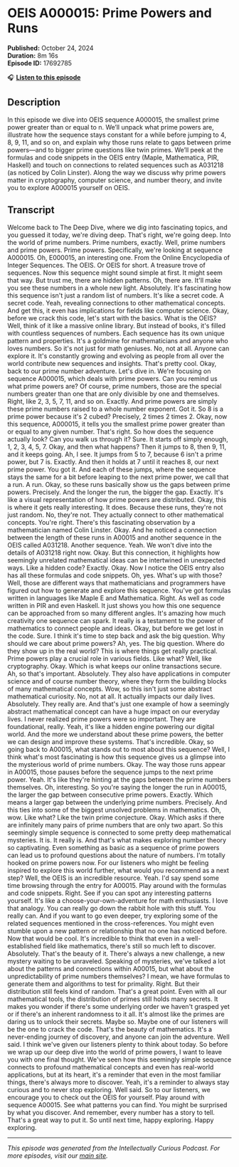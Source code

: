 # OEIS A000015: Prime Powers and Runs

**Published:** October 24, 2024  
**Duration:** 8m 16s  
**Episode ID:** 17692785

🎧 **[Listen to this episode](https://intellectuallycurious.buzzsprout.com/2529712/episodes/17692785-oeis-a000015-prime-powers-and-runs)**

## Description

In this episode we dive into OEIS sequence A000015, the smallest prime power greater than or equal to n. We’ll unpack what prime powers are, illustrate how the sequence stays constant for a while before jumping to 4, 8, 9, 11, and so on, and explain why those runs relate to gaps between prime powers—and to bigger prime questions like twin primes. We’ll peek at the formulas and code snippets in the OEIS entry (Maple, Mathematica, PIR, Haskell) and touch on connections to related sequences such as A031218 (as noticed by Colin Linster). Along the way we discuss why prime powers matter in cryptography, computer science, and number theory, and invite you to explore A000015 yourself on OEIS.

## Transcript

Welcome back to The Deep Dive, where we dig into fascinating topics, and you guessed it today, we're diving deep. That's right, we're going deep. Into the world of prime numbers. Prime numbers, exactly. Well, prime numbers and prime powers. Prime powers. Specifically, we're looking at sequence A000015. Oh, E000015, an interesting one. From the Online Encyclopedia of Integer Sequences. The OEIS. Or OEIS for short. A treasure trove of sequences. Now this sequence might sound simple at first. It might seem that way. But trust me, there are hidden patterns. Oh, there are. It'll make you see these numbers in a whole new light. Absolutely. It's fascinating how this sequence isn't just a random list of numbers. It's like a secret code. A secret code. Yeah, revealing connections to other mathematical concepts. And get this, it even has implications for fields like computer science. Okay, before we crack this code, let's start with the basics. What is the OEIS? Well, think of it like a massive online library. But instead of books, it's filled with countless sequences of numbers. Each sequence has its own unique pattern and properties. It's a goldmine for mathematicians and anyone who loves numbers. So it's not just for math geniuses. No, not at all. Anyone can explore it. It's constantly growing and evolving as people from all over the world contribute new sequences and insights. That's pretty cool. Okay, back to our prime number adventure. Let's dive in. We're focusing on sequence A000015, which deals with prime powers. Can you remind us what prime powers are? Of course, prime numbers, those are the special numbers greater than one that are only divisible by one and themselves. Right, like 2, 3, 5, 7, 11, and so on. Exactly. And prime powers are simply these prime numbers raised to a whole number exponent. Got it. So 8 is a prime power because it's 2 cubed? Precisely, 2 times 2 times 2. Okay, now this sequence, A000015, it tells you the smallest prime power greater than or equal to any given number. That's right. So how does the sequence actually look? Can you walk us through it? Sure. It starts off simply enough, 1, 2, 3, 4, 5, 7. Okay, and then what happens? Then it jumps to 8, then 9, 11, and it keeps going. Ah, I see. It jumps from 5 to 7, because 6 isn't a prime power, but 7 is. Exactly. And then it holds at 7 until it reaches 8, our next prime power. You got it. And each of these jumps, where the sequence stays the same for a bit before leaping to the next prime power, we call that a run. A run. Okay, so these runs basically show us the gaps between prime powers. Precisely. And the longer the run, the bigger the gap. Exactly. It's like a visual representation of how prime powers are distributed. Okay, this is where it gets really interesting. It does. Because these runs, they're not just random. No, they're not. They actually connect to other mathematical concepts. You're right. There's this fascinating observation by a mathematician named Colin Linster. Okay. And he noticed a connection between the length of these runs in A00015 and another sequence in the OEIS called A031218. Another sequence. Yeah. We won't dive into the details of A031218 right now. Okay. But this connection, it highlights how seemingly unrelated mathematical ideas can be intertwined in unexpected ways. Like a hidden code? Exactly. Okay. Now I notice the OEIS entry also has all these formulas and code snippets. Oh, yes. What's up with those? Well, those are different ways that mathematicians and programmers have figured out how to generate and explore this sequence. You've got formulas written in languages like Maple E and Mathematica. Right. As well as code written in PIR and even Haskell. It just shows you how this one sequence can be approached from so many different angles. It's amazing how much creativity one sequence can spark. It really is a testament to the power of mathematics to connect people and ideas. Okay, but before we get lost in the code. Sure. I think it's time to step back and ask the big question. Why should we care about prime powers? Ah, yes. The big question. Where do they show up in the real world? This is where things get really practical. Prime powers play a crucial role in various fields. Like what? Well, like cryptography. Okay. Which is what keeps our online transactions secure. Ah, so that's important. Absolutely. They also have applications in computer science and of course number theory, where they form the building blocks of many mathematical concepts. Wow, so this isn't just some abstract mathematical curiosity. No, not at all. It actually impacts our daily lives. Absolutely. They really are. And that's just one example of how a seemingly abstract mathematical concept can have a huge impact on our everyday lives. I never realized prime powers were so important. They are foundational, really. Yeah, it's like a hidden engine powering our digital world. And the more we understand about these prime powers, the better we can design and improve these systems. That's incredible. Okay, so going back to A00015, what stands out to most about this sequence? Well, I think what's most fascinating is how this sequence gives us a glimpse into the mysterious world of prime numbers. Okay. The way those runs appear in A00015, those pauses before the sequence jumps to the next prime power. Yeah. It's like they're hinting at the gaps between the prime numbers themselves. Oh, interesting. So you're saying the longer the run in A00015, the larger the gap between consecutive prime powers. Exactly. Which means a larger gap between the underlying prime numbers. Precisely. And this ties into some of the biggest unsolved problems in mathematics. Oh, wow. Like what? Like the twin prime conjecture. Okay. Which asks if there are infinitely many pairs of prime numbers that are only two apart. So this seemingly simple sequence is connected to some pretty deep mathematical mysteries. It is. It really is. And that's what makes exploring number theory so captivating. Even something as basic as a sequence of prime powers can lead us to profound questions about the nature of numbers. I'm totally hooked on prime powers now. For our listeners who might be feeling inspired to explore this world further, what would you recommend as a next step? Well, the OEIS is an incredible resource. Yeah. I'd say spend some time browsing through the entry for A00015. Play around with the formulas and code snippets. Right. See if you can spot any interesting patterns yourself. It's like a choose-your-own-adventure for math enthusiasts. I love that analogy. You can really go down the rabbit hole with this stuff. You really can. And if you want to go even deeper, try exploring some of the related sequences mentioned in the cross-references. You might even stumble upon a new pattern or relationship that no one has noticed before. Now that would be cool. It's incredible to think that even in a well-established field like mathematics, there's still so much left to discover. Absolutely. That's the beauty of it. There's always a new challenge, a new mystery waiting to be unraveled. Speaking of mysteries, we've talked a lot about the patterns and connections within A00015, but what about the unpredictability of prime numbers themselves? I mean, we have formulas to generate them and algorithms to test for primality. Right. But their distribution still feels kind of random. That's a great point. Even with all our mathematical tools, the distribution of primes still holds many secrets. It makes you wonder if there's some underlying order we haven't grasped yet or if there's an inherent randomness to it all. It's almost like the primes are daring us to unlock their secrets. Maybe so. Maybe one of our listeners will be the one to crack the code. That's the beauty of mathematics. It's a never-ending journey of discovery, and anyone can join the adventure. Well said. I think we've given our listeners plenty to think about today. So before we wrap up our deep dive into the world of prime powers, I want to leave you with one final thought. We've seen how this seemingly simple sequence connects to profound mathematical concepts and even has real-world applications, but at its heart, it's a reminder that even in the most familiar things, there's always more to discover. Yeah, it's a reminder to always stay curious and to never stop exploring. Well said. So to our listeners, we encourage you to check out the OEIS for yourself. Play around with sequence A00015. See what patterns you can find. You might be surprised by what you discover. And remember, every number has a story to tell. That's a great way to put it. So until next time, happy exploring. Happy exploring.

---
*This episode was generated from the Intellectually Curious Podcast. For more episodes, visit our [main site](https://intellectuallycurious.buzzsprout.com).*
